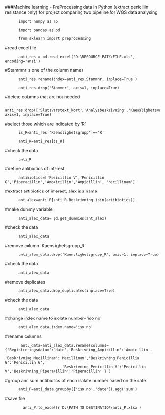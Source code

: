 ###Machine learning - PreProcessing data in Python (extract penicillin resistance only) for project comparing two pipeline for WGS data analysing


          import numpy as np

          import pandas as pd

          from sklearn import preprocessing 

#read excel file

          anti_res = pd.read_excel('D:\RESOURCE PATH\FILE.xls', encoding='ansi')

#Stammnr is one of the column names

          anti_res.rename(index=anti_res.Stammnr, inplace=True ) 

          anti_res.drop('Stammnr', axis=1, inplace=True)

#delete columns that are not needed

          anti_res.drop(['Slutsvarstext_kort','Analysbeskrivning','Kaenslighetsvaerde'], axis=1, inplace=True)

#select those which are indicated by 'R'

          is_R=anti_res['Kaenslighetsgrupp']=='R' 

          anti_R=anti_res[is_R]

#check the data

          anti_R 

#define antibiotics of interest

          antibiotics=['Penicillin V','Penicillin G','Piperacillin','Amoxicillin','Ampicillin', 'Mecillinam'] 

#extract antibiotics of interest, alex is a name

          ant_alex=anti_R[anti_R.Beskrivning.isin(antibiotics)] 

#make dummy variable

          anti_alex_data= pd.get_dummies(ant_alex) 

#check the data

          anti_alex_data 

#remove column 'Kaenslighetsgrupp_R'

          anti_alex_data.drop('Kaenslighetsgrupp_R', axis=1, inplace=True)

#check the data

          anti_alex_data 

#remove duplicates

          anti_alex_data.drop_duplicates(inplace=True) 

#check the data

          anti_alex_data 

#change index name to isolate number='iso no'

          anti_alex_data.index.name='iso no'

#rename columns

           anti_data=anti_alex_data.rename(columns={'Registreringsdatum':'date','Beskrivning_Ampicillin':'Ampicillin',
                              'Beskrivning_Mecillinam':'Mecillinam','Beskrivning_Penicillin G':'Penicillin G', 
                              'Beskrivning_Penicillin V':'Penicillin V','Beskrivning_Piperacillin':'Piperacillin' } ) 

#group and sum antibiotics of each isolate number based on the date

          anti_P=anti_data.groupby(['iso no','date']).agg('sum')

#save file

            anti_P.to_excel(r'D:\PATH TO DESTINATION\anti_P.xlsx') 


